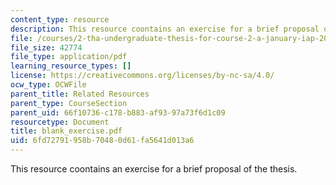 ```yaml
---
content_type: resource
description: This resource coontains an exercise for a brief proposal of the thesis.
file: /courses/2-tha-undergraduate-thesis-for-course-2-a-january-iap-2007/6fd72791958b70480d61fa5641d013a6_blank_exercise.pdf
file_size: 42774
file_type: application/pdf
learning_resource_types: []
license: https://creativecommons.org/licenses/by-nc-sa/4.0/
ocw_type: OCWFile
parent_title: Related Resources
parent_type: CourseSection
parent_uid: 66f10736-c178-b883-af93-97a73f6d1c09
resourcetype: Document
title: blank_exercise.pdf
uid: 6fd72791-958b-7048-0d61-fa5641d013a6
---
```

This resource coontains an exercise for a brief proposal of the thesis.